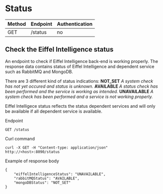 # Status

|Method|Endpoint         |Authentication|
|------|-----------------|--------------|
|GET   |/status          |no            |

## Check the Eiffel Intelligence status

An endpoint to check if Eiffel Intelligence back-end is working properly.
The response data contains status of Eiffel Intelligence and dependent service
such as RabbitMQ and MongoDB.

There are 3 different kind of status indications:
 **NOT_SET** *A system check has not yet occured and status is unknown.*
 **AVAILABLE** *A status check has been performed and the service is working as intended.*
 **UNAVAILABLE** *A system check has been performed and a service is not working properly.*

Eiffel Intelligece status reflects the status dependent services and will only be
available if all dependent service is available.

Endpoint

    GET /status

Curl command

    curl -X GET -H "Content-type: application/json" http://<host>:8090/status

Example of response body

    {
        "eiffelIntelligenceStatus": "UNAVAILABLE",
        "rabbitMQStatus": "AVAILABLE",
        "mongoDBStatus": "NOT_SET"
    }

